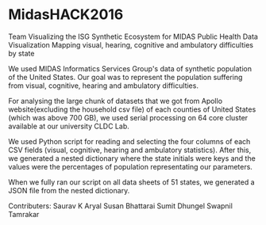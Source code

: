 # MidasHACK2016
Team 
Visualizing the ISG Synthetic Ecosystem for MIDAS Public Health Data Visualization
Mapping visual, hearing, cognitive and ambulatory difficulties by state

We used MIDAS Informatics Services Group's data of synthetic population of the United States. Our goal was to represent the population suffering from visual, cognitive, hearing and ambulatory difficulties.

For analysing the large chunk of datasets that we got from Apollo website(excluding the household csv file) of each counties of United States (which was above 700 GB), we used serial processing on 64 core cluster available at our university CLDC Lab.

We used Python script for reading and selecting the four columns of each CSV fields (visual, cognitive, hearing and ambulatory statistics). After this, we generated a nested dictionary where the state initials were keys and the values were the percentages of population representating our parameters.

When we fully ran our script on all data sheets of 51 states, we generated a JSON file from the nested dictionary.


Contributers:
Saurav K Aryal
Susan Bhattarai
Sumit Dhungel
Swapnil Tamrakar
